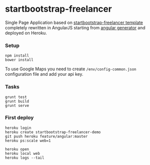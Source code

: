 # startbootstrap-freelancer

Single Page Application based on [startbootstrap-freelancer template](https://github.com/IronSummitMedia/startbootstrap-freelancer) completely rewritten in AngularJS starting from [angular generator](https://github.com/yeoman/generator-angular) and deployed on Heroku.

### Setup
```
npm install
bower install
```

To use Google Maps you need to create `/env/config-common.json` configuration file and add your api key.

### Tasks
```
grunt test
grunt build
grunt serve
```

### First deploy
```
heroku login
heroku create startbootstrap-freelancer-demo
git push heroku feature/angular:master
heroku ps:scale web=1

heroku open
heroku local web
heroku logs --tail
```
